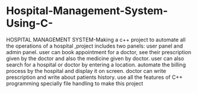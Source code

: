 # Hospital-Management-System-Using-C-
HOSPITAL MANAGEMENT SYSTEM-Making a c++ project to automate all the operations of a hospital ,project includes two panels: user panel and admin panel. user can book appointment for a doctor, see their prescription given by the doctor and also the medicine given by doctor. user can also search for a hospital or doctor by entering a location. automate the billing process by the hospital and display it on screen. doctor can write prescription and write about patients history. use all the features of C++ programming specially file handling  to make this project
